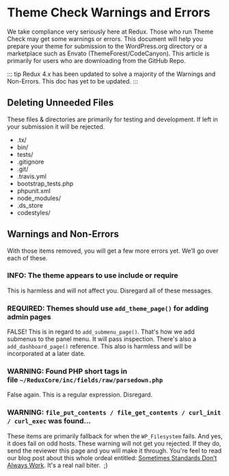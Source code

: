 # Theme Check Warnings and Errors

We take compliance very seriously here at Redux. Those who run Theme Check may get some warnings or errors. This document 
will help you prepare your theme for submission to the WordPress.org directory or a marketplace such as Envato 
(ThemeForest/CodeCanyon). This article is primarily for users who are downloading from the GitHub Repo.

::: tip
Redux 4.x has been updated to solve a majority of the Warnings and Non-Errors. This doc has yet to be updated.
:::

## Deleting Unneeded Files
These files & directories are primarily for testing and development. If left in your submission it will be rejected.

- .tx/
- bin/
- tests/
- .gitignore
- .git/
- .travis.yml
- bootstrap_tests.php
- phpunit.xml
- node_modules/
- .ds_store
- codestyles/

## Warnings and Non-Errors
With those items removed, you will get a few more errors yet. We’ll go over each of these.

### INFO: The theme appears to use include or require
This is harmless and will not affect you. Disregard all of these messages.

### REQUIRED: Themes should use `add_theme_page()` for adding admin pages
FALSE! This is in regard to `add_submenu_page()`. That's how we add submenus to the panel menu. It will pass inspection. 
There's also a `add_dashboard_page()` reference. This also is harmless and will be incorporated at a later date.

### WARNING: Found PHP short tags in file `~/ReduxCore/inc/fields/raw/parsedown.php`
False again. This is a regular expression. Disregard.

### WARNING: `file_put_contents / file_get_contents / curl_init / curl_exec` was found...
These items are primarily fallback for when the `WP_Filesystem` 
fails. And yes, it does fail on odd hosts.  These warning will not get you rejected. If they do, send the 
reviewer this page and you will make it through. You're feel to read our blog post about this whole ordeal entitled: 
[Sometimes Standards Don’t Always Work](https://redux.io/2014/07/sometimes-standards-dont-always-work/). It's 
a real nail biter.  ;)